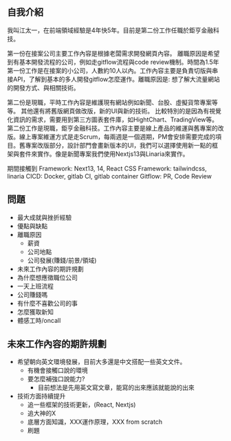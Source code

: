 ## 自我介紹
我叫江太一，在前端領域經驗是4年快5年。目前是第二份工作任職於鉅亨金融科技。

第一份在接案公司主要工作內容是根據老闆需求開發網頁內容。
離職原因是希望到有基本開發流程的公司，例如走gitflow流程與code review機制。時間為1.5年
第一份工作是在接案的小公司，人數約10人以內。工作內容主要是負責切版與串接API，了解到基本的多人開發gitflow怎麼運作。離職原因是: 想了解大流量網站的開發方式、與相關技術。

第二份是現職，平時工作內容是維護現有網站例如新聞、台股、虛擬貨幣專案等等。
其他還有將舊版網頁做改版，新的UI與新的技術。
比較特別的是因為有視覺化資訊的需求，需要用到第三方圖表套件庫，如HightChart、TradingView等。
第二份工作是現職，鉅亨金融科技。工作內容主要是線上產品的維運與舊專案的改版。線上專案維運方式是走Scrum，每兩週是一個週期，PM會安排需要完成的項目。舊專案改版部分，設計部門會畫新版本的UI，我們可以選擇使用新一點的框架與套件來實作。像是新聞專案我們使用Nextjs13與Linaria來實作。

期間接觸到
Framework: Next13, 14, React
CSS Framework: tailwindcss, linaria
CICD: Docker, gitlab CI, gitlab container
Gitflow: PR, Code Review

## 問題
* 最大成就與挫折經驗
* 優點與缺點
* 離職原因
	* 薪資
	* 公司地點
	* 公司發展(賺錢/前景/領域)
* 未來工作內容的期許規劃
* 為什麼想應徵職位公司
* 一天上班流程
* 公司賺錢嗎
* 有什麼不喜歡公司的事
* 怎麼獲取新知
* 體感工時/oncall

## 未來工作內容的期許規劃
* 希望朝向英文環境發展，目前大多還是中文搭配一些英文文件。
	* 有機會接觸口說的環境
	* 要怎麼補強口說能力?
		* 目前想法是先用英文寫文章，能寫的出來應該就能說的出來
* 技術方面持續提升
	* 追一些框架的技術更新，(React, Nextjs)
	* 追大神的X
	* 底層方面知識，XXX運作原理，XXX from scratch
	* 刷題